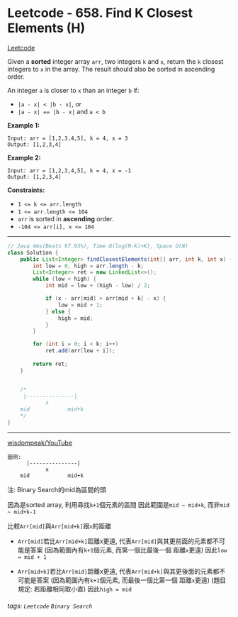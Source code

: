 # Leetcode - 658. Find K Closest Elements (H)

[Leetcode](https://leetcode.com/problems/find-k-closest-elements/description/)

Given a **sorted** integer array `arr`, two integers `k` and `x`, return the `k` closest integers to `x` in the array. The result should also be sorted in ascending order.

An integer `a` is closer to `x` than an integer `b` if:

-   `|a - x| < |b - x|`, or
-   `|a - x| == |b - x|` and `a < b`

**Example 1:**
```
Input: arr = [1,2,3,4,5], k = 4, x = 3
Output: [1,2,3,4]
```
**Example 2:**
```
Input: arr = [1,2,3,4,5], k = 4, x = -1
Output: [1,2,3,4]
```
**Constraints:**

-   `1 <= k <= arr.length`
-   `1 <= arr.length <= 104`
-   `arr` is sorted in **ascending** order.
-   `-104 <= arr[i], x <= 104`

---
```java
// Java 4ms(Beats 97.93%), Time O(log(N-K)+K), Space O(N)
class Solution {
    public List<Integer> findClosestElements(int[] arr, int k, int x) {
        int low = 0, high = arr.length - k;
        List<Integer> ret = new LinkedList<>();
        while (low < high) {
            int mid = low + (high - low) / 2;

            if (x - arr[mid] > arr[mid + k] - x) {
                low = mid + 1;
            } else {
                high = mid;
            }
        }

        for (int i = 0; i < k; i++)
            ret.add(arr[low + i]);
        
        return ret;
    }


    /*
     |---------------|
            x
    mid            mid+k 
    */
}
```
---

[wisdompeak/YouTube](https://www.youtube.com/watch?v=gfwLpRYbCx0)
```
圖例:
      |---------------|
            x
    mid            mid+k 
```
注: Binary Search的mid為區間的頭

因為是sorted array, 利用尋找`k+1`個元素的區間
因此範圍是`mid ~ mid+k`, 而非`mid ~ mid+k-1`

比較`Arr[mid]`與`Arr[mid+k]`跟`x`的距離
* `Arr[mid]`若比`Arr[mid+k]`距離x更遠, 
代表`Arr[mid]`與其更前面的元素都不可能是答案
(因為範圍內有`k+1`個元素, 而第一個比最後一個 距離`x`更遠)
因此`low = mid + 1`

* `Arr[mid+k]`若比`Arr[mid]`距離x更遠, 
代表`Arr[mid+k]`與其更後面的元素都不可能是答案
(因為範圍內有`k+1`個元素, 而最後一個比第一個 距離`x`更遠)
(題目規定: 若距離相同取小直)
因此`high = mid`


###### tags: `Leetcode` `Binary Search`